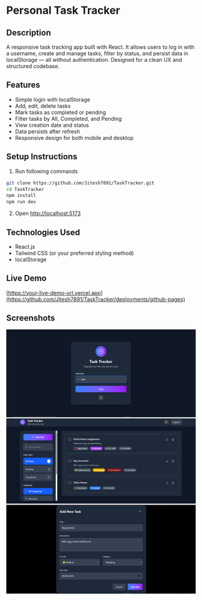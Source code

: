 # Personal Task Tracker

## Description  
A responsive task tracking app built with React. It allows users to log in with a username, create and manage tasks, filter by status, and persist data in localStorage — all without authentication. Designed for a clean UX and structured codebase.

## Features  
- Simple login with localStorage  
- Add, edit, delete tasks  
- Mark tasks as completed or pending  
- Filter tasks by All, Completed, and Pending  
- View creation date and status  
- Data persists after refresh  
- Responsive design for both mobile and desktop

## Setup Instructions  
1. Run following commands
```bash
git clone https://github.com/Jitesh7891/TaskTracker.git
cd TaskTracker
npm install
npm run dev
```
2. Open [http://localhost:5173](http://localhost:5173)

## Technologies Used  
- React.js  
- Tailwind CSS (or your preferred styling method)  
- localStorage  

## Live Demo  
[https://your-live-demo-url.vercel.app](https://github.com/Jitesh7891/TaskTracker/deployments/github-pages)

## Screenshots  
![Task Dashboard](https://github.com/Jitesh7891/TaskTracker/blob/main/screenshots/login.PNG)
![Task Dashboard](https://github.com/Jitesh7891/TaskTracker/blob/main/screenshots/Tasks.PNG)
![Task Dashboard](https://github.com/Jitesh7891/TaskTracker/blob/main/screenshots/TaskForm.PNG)

